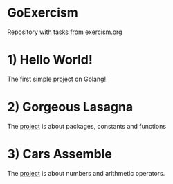 # GoExercism
Repository with tasks from exercism.org

# 1) Hello World!
The first simple [project](https://github.com/LitvinovKV/GoExercism/tree/main/HelloWorld) on Golang!

# 2) Gorgeous Lasagna
The [project](https://github.com/LitvinovKV/GoExercism/tree/main/GorgeousLasagna) is about packages, constants and functions 

# 3) Cars Assemble
The [project](https://github.com/LitvinovKV/GoExercism/tree/main/CarsAssemble) is about numbers and arithmetic operators.